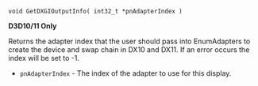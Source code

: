 `void GetDXGIOutputInfo( int32_t *pnAdapterIndex )`

**D3D10/11 Only**

Returns the adapter index that the user should pass into EnumAdapters 
to create the device and swap chain in DX10 and DX11. If an error occurs the index will be set to -1.

* `pnAdapterIndex` - The index of the adapter to use for this display.

